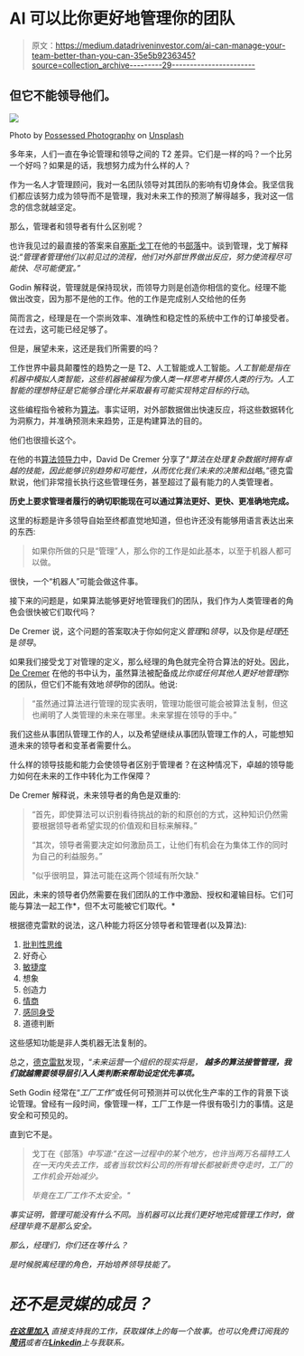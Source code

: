# AI 可以比你更好地管理你的团队

> 原文：<https://medium.datadriveninvestor.com/ai-can-manage-your-team-better-than-you-can-35e5b9236345?source=collection_archive---------29----------------------->

## 但它不能领导他们。

![](img/8af3fde126458ac394139a420c3a7d36.png)

Photo by [Possessed Photography](https://unsplash.com/@possessedphotography?utm_source=unsplash&utm_medium=referral&utm_content=creditCopyText) on [Unsplash](https://unsplash.com/s/photos/robot?utm_source=unsplash&utm_medium=referral&utm_content=creditCopyText)

多年来，人们一直在争论管理和领导之间的 T2 差异。它们是一样的吗？一个比另一个好吗？如果是的话，我想努力成为什么样的人？

作为一名人才管理顾问，我对一名团队领导对其团队的影响有切身体会。我坚信我们都应该努力成为领导而不是管理，我对未来工作的预测了解得越多，我对这一信念的信念就越坚定。

那么，管理者和领导者有什么区别呢？

也许我见过的最直接的答案来自[塞斯·戈丁](https://medium.com/u/f9ac9806e153?source=post_page-----35e5b9236345--------------------------------)在他的书[部落](https://www.amazon.com/Tribes-We-Need-You-Lead-ebook/dp/B001FA0LAI/ref=sr_1_2?dchild=1&keywords=tribes&qid=1612988189&s=books&sr=1-2)中。谈到管理，戈丁解释说:“*管理者管理他们以前见过的流程，他们对外部世界做出反应，努力使流程尽可能快、尽可能便宜。”*

Godin 解释说，管理就是保持现状，而领导力则是创造你相信的变化。经理不能做出改变，因为那不是他的工作。他的工作是完成别人交给他的任务

简而言之，经理是在一个崇尚效率、准确性和稳定性的系统中工作的订单接受者。在过去，这可能已经足够了。

但是，展望未来，这还是我们所需要的吗？

工作世界中最具颠覆性的趋势之一是 T2、人工智能或人工智能。*人工智能是指在机器中模拟人类智能，这些机器被编程为像人类一样思考并模仿人类的行为。人工智能的理想特征是它能够合理化并采取最有可能实现特定目标的行动*。

这些编程指令被称为[算法](https://en.wikipedia.org/wiki/Algorithm)。事实证明，对外部数据做出快速反应，将这些数据转化为洞察力，并准确预测未来趋势，正是构建算法的目的。

他们也很擅长这个。

在他的书[算法领导力](https://www.amazon.com/Leadership-Algorithm-Who-Leads-Follows/dp/0857198289)中，David De Cremer 分享了“*算法在处理复杂数据时拥有卓越的技能，因此能够识别趋势和可能性，从而优化我们未来的决策和战略*。”德克雷默说，他们非常擅长执行这些管理任务，甚至超过了最有能力的人类管理者。

**历史上要求管理者履行的确切职能现在可以通过算法更好、更快、更准确地完成。**

这里的标题是许多领导自始至终都直觉地知道，但也许还没有能够用语言表达出来的东西:

> 如果你所做的只是“管理”人，那么你的工作是如此基本，以至于机器人都可以做。

很快，一个“机器人”可能会做这件事。

接下来的问题是，如果算法能够更好地管理我们的团队，我们作为人类管理者的角色会很快被它们取代吗？

De Cremer 说，这个问题的答案取决于你如何定义*管理*和*领导*，以及你是*经理*还是*领导*。

如果我们接受戈丁对管理的定义，那么经理的角色就完全符合算法的好处。因此， [De Cremer](https://www.amazon.com/Leadership-Algorithm-Who-Leads-Follows/dp/0857198289) 在他的书中认为，虽然算法被配备成*比你或任何其他人更好地管理*你的团队，但它们不能有效地*领导*你的团队。他说:

> “虽然通过算法进行管理的现实表明，管理功能很可能会被算法复制，但这也阐明了人类管理的未来在哪里。未来掌握在领导的手中。”

我们这些从事团队管理工作的人，以及希望继续从事团队管理工作的人，可能想知道未来的领导者和变革者需要什么。

什么样的领导技能和能力会使领导者区别于管理者？在这种情况下，卓越的领导能力如何在未来的工作中转化为工作保障？

De Cremer 解释说，未来领导者的角色是双重的:

> “首先，即使算法可以识别看待挑战的新的和原创的方式，这种知识仍然需要根据领导者希望实现的价值观和目标来解释。”
> 
> “其次，领导者需要决定如何激励员工，让他们有机会在为集体工作的同时为自己的利益服务。”
> 
> "似乎很明显，算法可能在这两个领域有所欠缺."

因此，未来的领导者仍然需要在我们团队的工作中激励、授权和灌输目标。它们可能与算法一起工作*，但不太可能被它们取代。*

根据德克雷默的说法，这八种能力将区分领导者和管理者(以及算法):

1.  [批判性思维](https://medium.com/swlh/this-is-why-you-need-to-teach-your-team-how-to-solve-problems-7e126826d610)
2.  好奇心
3.  [敏捷度](https://medium.com/swlh/what-to-do-when-you-dont-know-what-to-do-b873d5f29cba)
4.  想象
5.  创造力
6.  [情商](https://medium.com/swlh/this-is-how-the-best-bosses-remain-calm-under-pressure-aeed82747e9d)
7.  [感同身受](https://medium.com/swlh/how-to-help-your-team-overcome-self-doubt-when-learning-something-new-4bf6335be75a)
8.  道德判断

这些感知功能是非人类机器无法复制的。

总之，[德克雷默](https://www.amazon.com/Leadership-Algorithm-Who-Leads-Follows/dp/0857198289)发现，“*未来运营一个组织的现实将是，* ***越多的算法接管管理，我们就越需要领导层引入人类判断来帮助设定优先事项。***

Seth Godin 经常在“*工厂工作*”或任何可预测并可以优化生产率的工作的背景下谈论管理。曾经有一段时间，像管理一样，工厂工作是一件很有吸引力的事情。这是安全和可预见的。

直到它不是。

> 戈丁在《部落》[](https://www.amazon.com/Tribes-We-Need-You-Lead-ebook/dp/B001FA0LAI/ref=sr_1_2?dchild=1&keywords=tribes&qid=1612988189&s=books&sr=1-2)*中写道:“在这一过程中的某个地方，也许当两万名福特工人在一天内失去工作，或者当软饮料公司的所有增长都被新贵夺走时，工厂的工作机会开始减少。*
> 
> *毕竟在工厂工作不太安全。"*

*事实证明，管理可能没有什么不同。当机器可以比我们更好地完成管理工作时，做经理毕竟不是那么安全。*

*那么，经理们，你们还在等什么？*

*是时候脱离经理的角色，开始培养领导技能了。*

# *还不是灵媒的成员？*

*[***在这里加入***](https://adjunctleadership.medium.com/membership) *直接支持我的工作，获取媒体上的每一个故事。也可以免费订阅我的* [***简讯***](https://relentless-producer-8605.ck.page/bd6ba143c0)**或者在*[***Linkedin***](https://www.linkedin.com/in/jessica-e-donahue/)*上与我联系。***